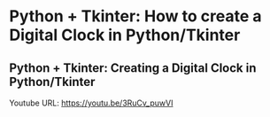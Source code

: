 # Python + Tkinter: How to create a Digital Clock in Python/Tkinter
## Python + Tkinter: Creating a Digital Clock in Python/Tkinter


Youtube URL: https://youtu.be/3RuCv_puwVI
